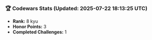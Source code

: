 ### 🏆 Codewars Stats (Updated: 2025-07-22 18:13:25 UTC)

- **Rank:** 8 kyu
- **Honor Points:** 3
- **Completed Challenges:** 1
